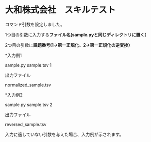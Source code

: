 # 大和株式会社　スキルテスト

コマンド引数を設定しました。

1つ目の引数に入力する**ファイル名(sample.pyと同じディレクトリに置く）**

2つ目の引数に**課題番号(1->第一正規化、2->第一正規化の逆変換）**


*入力例1

   sample.py sample.tsv 1

   出力ファイル

   normalized_sample.tsv 



*入力例2

   sample.py sample.tsv 2

   出力ファイル

   reversed_sample.tsv 



入力に適していない引数を与えた場合、入力例が示されます。



